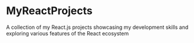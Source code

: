 # MyReactProjects
A collection of my React.js projects showcasing my development skills and exploring various features of the React ecosystem
